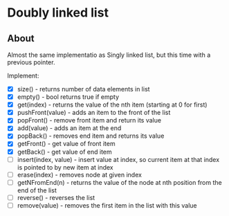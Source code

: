 # Doubly linked list

## About
Almost the same implementatio as Singly linked list, but this time with a previous pointer. 

Implement:

- [x] size() - returns number of data elements in list
- [x] empty() - bool returns true if empty
- [x] get(index) - returns the value of the nth item (starting at 0 for first)
- [x] pushFront(value) - adds an item to the front of the list
- [x] popFront() - remove front item and return its value
- [x] add(value) - adds an item at the end
- [x] popBack() - removes end item and returns its value
- [x] getFront() - get value of front item
- [x] getBack() - get value of end item
- [ ] insert(index, value) - insert value at index, so current item at that index is pointed to by new item at index
- [ ] erase(index) - removes node at given index
- [ ] getNFromEnd(n) - returns the value of the node at nth position from the end of the list
- [ ] reverse() - reverses the list
- [ ] remove(value) - removes the first item in the list with this value
